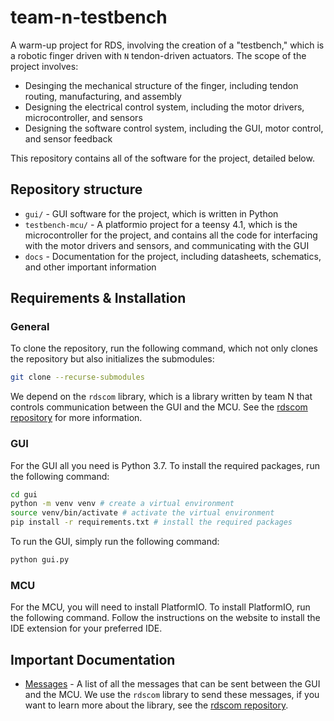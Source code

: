 # team-n-testbench

A warm-up project for RDS, involving the creation of a "testbench," which is a robotic finger driven with `N` tendon-driven actuators. The scope of the project involves:

* Desinging the mechanical structure of the finger, including tendon routing, manufacturing, and assembly
* Designing the electrical control system, including the motor drivers, microcontroller, and sensors
* Designing the software control system, including the GUI, motor control, and sensor feedback

This repository contains all of the software for the project, detailed below.

## Repository structure

* `gui/` - GUI software for the project, which is written in Python
* `testbench-mcu/` - A platformio project for a teensy 4.1, which is the microcontroller for the project, and contains all the code for interfacing with the motor drivers and sensors, and communicating with the GUI
* `docs` - Documentation for the project, including datasheets, schematics, and other important information

## Requirements & Installation

### General

To clone the repository, run the following command, which not only clones the repository but also initializes the submodules:

```bash
git clone --recurse-submodules
```

We depend on the `rdscom` library, which is a library written by team N that controls communication between the GUI and the MCU. See the [rdscom repository](https://github.com/evan-bertis-sample/rdscom) for more information.

### GUI
For the GUI all you need is Python 3.7. To install the required packages, run the following command:

```bash
cd gui
python -m venv venv # create a virtual environment
source venv/bin/activate # activate the virtual environment
pip install -r requirements.txt # install the required packages
```
To run the GUI, simply run the following command:

```bash
python gui.py
```

### MCU
For the MCU, you will need to install PlatformIO. To install PlatformIO, run the following command. Follow the instructions on the website to install the IDE extension for your preferred IDE.

## Important Documentation

* [Messages](docs/messages.md) - A list of all the messages that can be sent between the GUI and the MCU. We use the `rdscom` library to send these messages, if you want to learn more about the library, see the [rdscom repository](https://github.com/evan-bertis-sample/rdscom).
